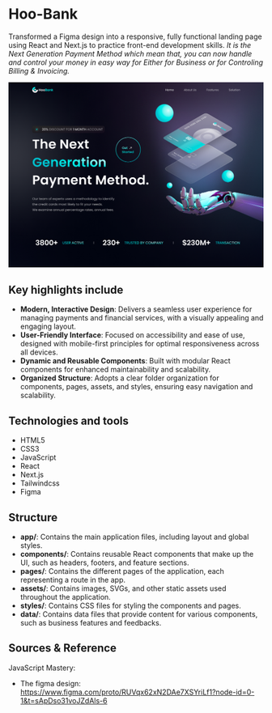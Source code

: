 # Hoo-Bank

Transformed a Figma design into a responsive, fully functional landing page using React and Next.js to practice front-end development skills.
_It is the Next Generation Payment Method which mean that, you can now handle and control your money in easy way for Either for Business or for Controling Billing & Invoicing._

![hoo-bank-img](./assets/hoo-bank.png)

## Key highlights include

- **Modern, Interactive Design**: Delivers a seamless user experience for managing payments and financial services, with a visually appealing and engaging layout.
- **User-Friendly Interface**: Focused on accessibility and ease of use, designed with mobile-first principles for optimal responsiveness across all devices.
- **Dynamic and Reusable Components**: Built with modular React components for enhanced maintainability and scalability.
- **Organized Structure**: Adopts a clear folder organization for components, pages, assets, and styles, ensuring easy navigation and scalability.

## Technologies and tools

- HTML5
- CSS3
- JavaScript
- React
- Next.js
- Tailwindcss
- Figma

## Structure

- **app/**: Contains the main application files, including layout and global styles.
- **components/**: Contains reusable React components that make up the UI, such as headers, footers, and feature sections.
- **pages/**: Contains the different pages of the application, each representing a route in the app.
- **assets/**: Contains images, SVGs, and other static assets used throughout the application.
- **styles/**: Contains CSS files for styling the components and pages.
- **data/**: Contains data files that provide content for various components, such as business features and feedbacks.

## Sources & Reference

JavaScript Mastery:

- The figma design: https://www.figma.com/proto/RUVqx62xN2DAe7XSYriLf1?node-id=0-1&t=sApDso31voJZdAls-6
